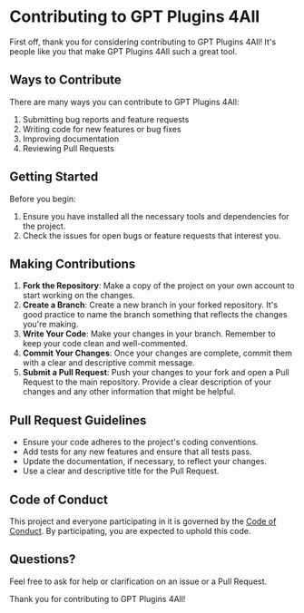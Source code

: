 # Contributing to GPT Plugins 4All

First off, thank you for considering contributing to GPT Plugins 4All! It's people like you that make GPT Plugins 4All such a great tool.

## Ways to Contribute

There are many ways you can contribute to GPT Plugins 4All:

1. Submitting bug reports and feature requests
2. Writing code for new features or bug fixes
3. Improving documentation
4. Reviewing Pull Requests

## Getting Started

Before you begin:

1. Ensure you have installed all the necessary tools and dependencies for the project.
2. Check the issues for open bugs or feature requests that interest you.

## Making Contributions

1. **Fork the Repository**: Make a copy of the project on your own account to start working on the changes.
2. **Create a Branch**: Create a new branch in your forked repository. It's good practice to name the branch something that reflects the changes you're making.
3. **Write Your Code**: Make your changes in your branch. Remember to keep your code clean and well-commented.
4. **Commit Your Changes**: Once your changes are complete, commit them with a clear and descriptive commit message.
5. **Submit a Pull Request**: Push your changes to your fork and open a Pull Request to the main repository. Provide a clear description of your changes and any other information that might be helpful.

## Pull Request Guidelines

- Ensure your code adheres to the project's coding conventions.
- Add tests for any new features and ensure that all tests pass.
- Update the documentation, if necessary, to reflect your changes.
- Use a clear and descriptive title for the Pull Request.

## Code of Conduct

This project and everyone participating in it is governed by the [Code of Conduct](CODE_OF_CONDUCT.md). By participating, you are expected to uphold this code.

## Questions?

Feel free to ask for help or clarification on an issue or a Pull Request.

Thank you for contributing to GPT Plugins 4All!